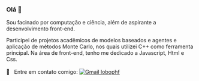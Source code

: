 <img width="auto" src="">

### Olá 👋

Sou facinado por computação e ciência, além de aspirante a desenvolvimento front-end.

Participei de projetos acadêmicos de modelos baseados e agentes e aplicação de métodos Monte Carlo, nos quais utilizei C++ como ferramenta principal. Na área de front-end, tenho me dedicado a Javascript, Html e Css.
 <br/>  <br/> :email: &nbsp; Entre em contato comigo: 
[![Gmail lobophf](https://img.shields.io/badge/-lobophf@gmail.com-c14438?style=flat-square&logo=Gmail&logoColor=white&link=mailto:lobophf@gmail.com)](mailto:lobophf@gmail.com)
